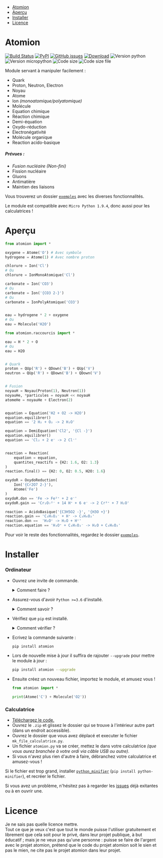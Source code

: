 - [Atomion](https://github.com/4surix/atomion#atomion)
- [Aperçu](https://github.com/4surix/atomion#aper%C3%A7u)
- [Installer](https://github.com/4surix/atomion#installer)
- [Licence](https://github.com/4surix/atomion#licence)

# Atomion

[![Build Status](https://travis-ci.com/4surix/atomion.svg?branch=master)](https://travis-ci.com/4surix/atomion)
[![PyPI](https://img.shields.io/pypi/v/atomion)](https://pypi.org/project/atomion/)
[![GitHub issues](https://img.shields.io/github/issues/4surix/atomion)](https://github.com/4surix/atomion/issues)
[![Download](https://img.shields.io/pypi/dm/atomion)](https://pypi.org/project/atomion/)
![Version python](https://img.shields.io/pypi/pyversions/atomion)
![Version micropython](https://img.shields.io/badge/micropython-1.9.4-blue)
![Code size](https://img.shields.io/github/languages/code-size/4surix/atomion)
![Code size file](https://img.shields.io/badge/code%20size%20file%20calc-57%20kB-blue)

Module servant à manipuler facilement :
- Quark
- Proton, Neutron, Electron
- Noyau
- Atome
- Ion _(monoatomique/polyatomique)_
- Molécule
- Equation chimique
- Réaction chimique
- Demi-équation
- Oxydo-réduction
- Électronégativité
- Molécule organique
- Reaction acido-basique
##### Prévues :
- _Fusion nucléaire (Non-fini)_
- Fission nucléaire
- Gluons
- Antimatière
- Maintien des liaisons

Vous trouverez un dossier [`exemples`](https://github.com/4surix/atomion/blob/master/exemples) avec les diverses fonctionnalités.

Le module est compatible avec `Micro Python 1.9.4`, donc aussi pour les calculatrices !

# Aperçu

```python
from atomion import *

oxygene = Atome('O') # Avec symbole
hydrogene = Atome(1) # Avec nombre proton

chlorure = Ion('Cl')
# Ou
chlorure = IonMonoAtomique('Cl')

carbonate = Ion('CO3')
# Ou
carbonate = Ion('{CO3 2-}')
# Ou
carbonate = IonPolyAtomique('CO3')


eau = hydrogene * 2 + oxygene
# Ou
eau = Molecule('H2O')

from atomion.raccourcis import *

eau = H * 2 + O
# Ou
eau = H2O


# Quark
proton = QUp('R') + QDown('B') + QUp('V')
neutron = QUp('R') + QDown('B') + QDown('V')


# Fusion
noyauH = Noyau(Proton(1), Neutron(1))
noyauHe, *particules = noyauH << noyauH
atomeHe = noyauHe + Electron(2)


equation = Equation('H2 + O2 -> H2O')
equation.equilibrer()
equation == '2 H₂ + O₂ -> 2 H₂O'

equation = DemiEquation('Cl2', '{Cl -}')
equation.equilibrer()
equation == 'Cl₂ + 2 e⁻ -> 2 Cl⁻'


reaction = Reaction(
    equation = equation,
    quantites_reactifs = {H2: 1.6, O2: 1.3}
)
reaction.final() == {H2: 0, O2: 0.5, H2O: 1.6}

oxydoR = OxydoReduction(
    Ion('{Cr2O7 2-}'),
    Atome('Fe')
)
oxydoR.don == 'Fe -> Fe²⁺ + 2 e⁻'
oxydoR.gain == 'Cr₂O₇²⁻ + 14 H⁺ + 6 e⁻ -> 2 Cr³⁺ + 7 H₂O'

reaction = AcidoBasique('{C3H5O2 -}', '{H3O +}')
reaction.gain == 'C₃H₅O₂⁻ + H⁺ -> C₃H₆O₂'
reaction.don ==  'H₃O⁺ -> H₂O + H⁺'
reaction.equation == 'H₃O⁺ + C₃H₅O₂⁻ -> H₂O + C₃H₆O₂'
```

Pour voir le reste des fonctionnalités, regardez le dossier [`exemples`](https://github.com/4surix/atomion/blob/master/exemples).

# Installer

### Ordinateur

- Ouvrez une invite de commande.
  <details>
    <summary>Comment faire ?</summary>

  Sur Windows, appuyez sur la touche `Windows` + la touche `R`, et écrivez `cmd` dans la fenêtre qui s'est ouverte.
  </details>

- Assurez-vous d'avoir `Python >=3.6` d'installé.
  <details>
    <summary>Comment savoir ?</summary>

  Ecrivez `python --version` dans l'invite de commande. Si Python est installé cela affichera la version qui doit être supérieur à `3.6`.
  Si ce n'est pas le cas, [installer Python](https://www.python.org/downloads/) dans une version égal ou supérieur à 3.6 pour éviter les soucis de compatibilité.
  </details>

- Vérifiez que `pip` est installé.
  <details>
    <summary>Comment vérifier ?</summary>

  Ecrivez `pip --version` dans l'invite de commande. Si `pip` est installé cela affichera la version qui doit être supérieur à `20.0.0`.  
   Si ce n'est pas le cas, écrivez `python -m pip install --upgrade pip` pour mettre à jour.
  </details>

- Ecrivez la commande suivante :
  ```sh
  pip install atomion
  ```
- Lors de nouvelle mise à jour il suffira de rajouter `--upgrade` pour mettre le module à jour :

  ```sh
  pip install atomion --upgrade
  ```

- Ensuite créez un nouveau fichier, importez le module, et amusez vous !

  ```python
  from atomion import *

  print(Atome('C') + Molecule('O2'))
  ```

### Calculatrice

- [Téléchargez le code.](https://github.com/4surix/atomion/archive/master.zip)
- Ouvrez le `.zip` et glissez le dossier qui se trouve à l'intérieur autre part (dans un endroit accessible).
- Ouvrez le dossier que vous avez déplacé et executer le fichier `mk_file_calculatrice.py`.
- Un fichier `atomion.py` va se créer, mettez le dans votre calculatrice _(que vous aurez branchée à votre ordi via câble USB ou autre)_.
- Si vous n'avez plus rien d'autre à faire, débranchez votre calculatrice et amusez-vous !
  
Si le fichier est trop grand, installer [`python_minifier`](https://pypi.org/project/python-minifier/) (`pip install python-minifier`), et recréer le fichier.  
  
Si vous avez un problème, n'hésitez pas à regarder les [issues](https://github.com/4surix/atomion/issues) déjà exitantes ou à en ouvrir une.  

# Licence

Je ne sais pas quelle licence mettre.  
Tout ce que je veux c'est que tout le monde puisse l'utiliser gratuitement et librement que cela soit pour le privé, dans leur projet publique, à but éducatif ; mais je ne veux pas qu'une personne : puisse se faire de l'argent avec le projet atomion, prétend que le code du projet atomion soit le sien et pas le mien, ne cite pas le projet atomion dans leur projet.